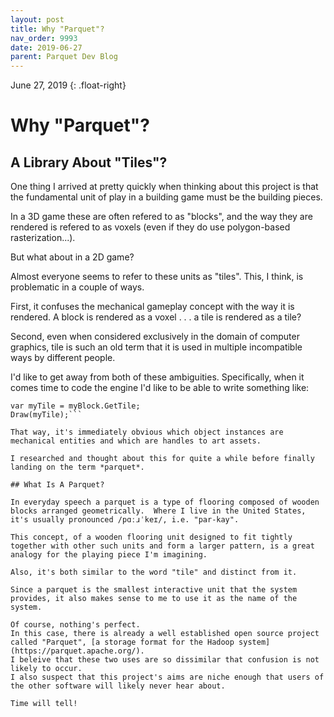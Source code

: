 ```yaml
---
layout: post
title: Why "Parquet"?
nav_order: 9993
date: 2019-06-27
parent: Parquet Dev Blog
---
```

June 27, 2019
{: .float-right}

# Why "Parquet"?

## A Library About "Tiles"?

One thing I arrived at pretty quickly when thinking about this project is that the fundamental unit of play in a building game must be the building pieces.

In a 3D game these are often refered to as "blocks", and the way they are rendered is refered to as voxels (even if they do use polygon-based rasterization...).

But what about in a 2D game?

Almost everyone seems to refer to these units as "tiles".  This, I think, is problematic in a couple of ways.

First, it confuses the mechanical gameplay concept with the way it is rendered.  A block is rendered as a voxel . . . a tile is rendered as a tile?

Second, even when considered exclusively in the domain of computer graphics, tile is such an old term that it is used in multiple incompatible ways by different people.

I'd like to get away from both of these ambiguities.
Specifically, when it comes time to code the engine I'd like to be able to write something like:

```var myBlock = WorldArray[col, row];
var myTile = myBlock.GetTile;
Draw(myTile);```

That way, it's immediately obvious which object instances are mechanical entities and which are handles to art assets.

I researched and thought about this for quite a while before finally landing on the term *parquet*.

## What Is A Parquet?

In everyday speech a parquet is a type of flooring composed of wooden blocks arranged geometrically.  Where I live in the United States, it's usually pronounced /pɑːɹˈkeɪ/, i.e. "par-kay".

This concept, of a wooden flooring unit designed to fit tightly together with other such units and form a larger pattern, is a great analogy for the playing piece I'm imagining.

Also, it's both similar to the word "tile" and distinct from it.

Since a parquet is the smallest interactive unit that the system provides, it also makes sense to me to use it as the name of the system.

Of course, nothing's perfect.
In this case, there is already a well established open source project called "Parquet", [a storage format for the Hadoop system](https://parquet.apache.org/).
I beleive that these two uses are so dissimilar that confusion is not likely to occur.
I also suspect that this project's aims are niche enough that users of the other software will likely never hear about.

Time will tell!
